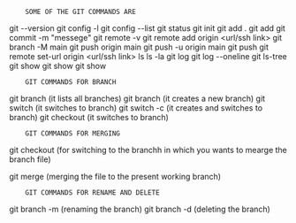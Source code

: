         SOME OF THE GIT COMMANDS ARE

git --version
git config -l
git config --list
git status
git init
git add .
git add <file name>
git commit -m "messege"
git remote -v
git remote add origin <url/ssh link>
git branch -M main
git push origin main
git push -u origin main
git push
git remote set-url origin <url/ssh link>
ls
ls -la
git log
git log --oneline
git ls-tree <commit hash>
git show <blob>
git show <commit hash>
git show <commit id>


        GIT COMMANDS FOR BRANCH

git branch   (it lists all branches)
git branch <name>   (it creates a new branch)
git switch <name>   (it switches to <name> branch)
git switch -c <name>    (it creates and switches to <name> branch)
git checkout <name>     (it switches to <name> branch)

        GIT COMMANDS FOR MERGING

git checkout <name>     (for switching to the branchh in which you wants to mearge the branch file)

git merge <name>        (merging the <name> file to the present working branch)

        GIT COMMANDS FOR RENAME AND DELETE

git branch -m <old name> <new name>     (renaming the branch)
git branch -d <name>                    (deleting the branch)
